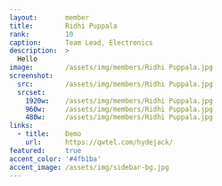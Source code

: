 ```yaml
---
layout:       member
title:        Ridhi Puppala
rank:         10
caption:      Team Lead, Electronics
description:  >
  Hello
image:        /assets/img/members/Ridhi Puppala.jpg
screenshot:
  src:        /assets/img/members/Ridhi Puppala.jpg
  srcset:
    1920w:    /assets/img/members/Ridhi Puppala.jpg
    960w:     /assets/img/members/Ridhi Puppala.jpg
    480w:     /assets/img/members/Ridhi Puppala.jpg
links:
  - title:    Demo
    url:      https://qwtel.com/hydejack/
featured:     true
accent_color: '#4fb1ba'
accent_image: /assets/img/sidebar-bg.jpg
---
```

